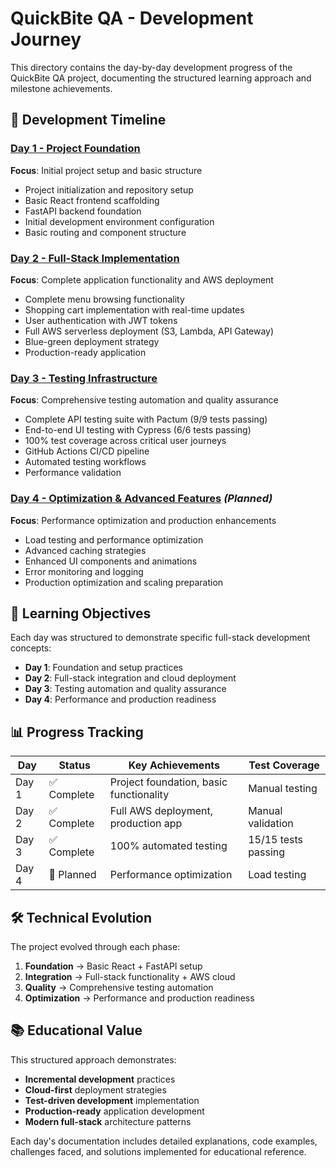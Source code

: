 # QuickBite QA - Development Journey

This directory contains the day-by-day development progress of the QuickBite QA project, documenting the structured learning approach and milestone achievements.

## 📅 Development Timeline

### [Day 1 - Project Foundation](DAY1.md)
**Focus**: Initial project setup and basic structure
- Project initialization and repository setup
- Basic React frontend scaffolding
- FastAPI backend foundation
- Initial development environment configuration
- Basic routing and component structure

### [Day 2 - Full-Stack Implementation](DAY2.md)  
**Focus**: Complete application functionality and AWS deployment
- Complete menu browsing functionality
- Shopping cart implementation with real-time updates
- User authentication with JWT tokens
- Full AWS serverless deployment (S3, Lambda, API Gateway)
- Blue-green deployment strategy
- Production-ready application

### [Day 3 - Testing Infrastructure](DAY3.md)
**Focus**: Comprehensive testing automation and quality assurance
- Complete API testing suite with Pactum (9/9 tests passing)
- End-to-end UI testing with Cypress (6/6 tests passing)
- 100% test coverage across critical user journeys
- GitHub Actions CI/CD pipeline
- Automated testing workflows
- Performance validation

### [Day 4 - Optimization & Advanced Features](DAY4.md) *(Planned)*
**Focus**: Performance optimization and production enhancements
- Load testing and performance optimization
- Advanced caching strategies
- Enhanced UI components and animations
- Error monitoring and logging
- Production optimization and scaling preparation

## 🎯 Learning Objectives

Each day was structured to demonstrate specific full-stack development concepts:

- **Day 1**: Foundation and setup practices
- **Day 2**: Full-stack integration and cloud deployment
- **Day 3**: Testing automation and quality assurance
- **Day 4**: Performance and production readiness

## 📊 Progress Tracking

| Day | Status | Key Achievements | Test Coverage |
|-----|--------|------------------|---------------|
| Day 1 | ✅ Complete | Project foundation, basic functionality | Manual testing |
| Day 2 | ✅ Complete | Full AWS deployment, production app | Manual validation |
| Day 3 | ✅ Complete | 100% automated testing | 15/15 tests passing |
| Day 4 | 🎯 Planned | Performance optimization | Load testing |

## 🛠️ Technical Evolution

The project evolved through each phase:

1. **Foundation** → Basic React + FastAPI setup
2. **Integration** → Full-stack functionality + AWS cloud
3. **Quality** → Comprehensive testing automation  
4. **Optimization** → Performance and production readiness

## 📚 Educational Value

This structured approach demonstrates:
- **Incremental development** practices
- **Cloud-first** deployment strategies
- **Test-driven development** implementation
- **Production-ready** application development
- **Modern full-stack** architecture patterns

Each day's documentation includes detailed explanations, code examples, challenges faced, and solutions implemented for educational reference.

